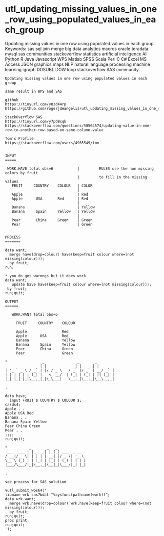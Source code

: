 # utl_updating_missing_values_in_one_row_using_populated_values_in_each_group
Updating missing values in one row using populated values in each group.  Keywords: sas sql join merge big data analytics macros oracle teradata mysql sas communities stackoverflow statistics artificial inteligence AI Python R Java Javascript WPS Matlab SPSS Scala Perl C C# Excel MS Access JSON graphics maps NLP natural language processing machine learning igraph DOSUBL DOW loop stackoverflow SAS community.

    Updating missing values in one row using populated values in each group

    same result in WPS and SAS

    github
    https://tinyurl.com/y8zd44rp
    https://github.com/rogerjdeangelis/utl_updating_missing_values_in_one_row_using_populated_values_in_each_group

    StackOverflow SAS
    https://tinyurl.com/y7pd8xqk
    https://stackoverflow.com/questions/50564574/updating-value-in-one-row-to-another-row-based-on-same-column-value

    Tom's Profile
    https://stackoverflow.com/users/4965549/tom


    INPUT
    =====

     WORK.HAVE total obs=6           |         RULES use the non missing colors by fruit
                                     |         to fill in the missing values
       FRUIT     COUNTRY    COLOUR   | COLOR
                                     |
       Apple                         | Red
       Apple      USA       Red      | Red
                                     |
       Banana                        | Yellow
       Banana     Spain     Yellow   | Yellow
                                     |
       Pear       China     Green    | Green
       Pear                          | Green


    PROCESS
    =======

    data want;
      merge have(drop=colour) have(keep=fruit colour where=(not missing(colour)));
      by fruit;
    run;
      
    * you do get warnngs but it does work
    data want;
       update have have(keep=fruit colour where=(not missing(colour)));
     by fruit;
    run;quit;

    OUTPUT
    ======

       WORK.WANT total obs=6

         FRUIT     COUNTRY    COLOUR

         Apple                Red
         Apple      USA       Red
         Banana               Yellow
         Banana     Spain     Yellow
         Pear       China     Green
         Pear                 Green

    *                _               _       _
     _ __ ___   __ _| | _____     __| | __ _| |_ __ _
    | '_ ` _ \ / _` | |/ / _ \   / _` |/ _` | __/ _` |
    | | | | | | (_| |   <  __/  | (_| | (_| | || (_| |
    |_| |_| |_|\__,_|_|\_\___|   \__,_|\__,_|\__\__,_|

    ;

    data have;
      input FRUIT $ COUNTRY $ COLOUR $;
    cards4;
    Apple . .
    Apple USA Red
    Banana . .
    Banana Spain Yellow
    Pear China Green
    Pear . .
    ;;;;
    run;quit;

    *          _       _   _
     ___  ___ | |_   _| |_(_) ___  _ __
    / __|/ _ \| | | | | __| |/ _ \| '_ \
    \__ \ (_) | | |_| | |_| | (_) | | | |
    |___/\___/|_|\__,_|\__|_|\___/|_| |_|

    ;

    see process for SAS solution

    %utl_submit_wps64('
    libname wrk sas7bdat "%sysfunc(pathname(work))";
    data wrk.want;
      merge wrk.have(drop=colour) wrk.have(keep=fruit colour where=(not missing(colour)));
      by fruit;
    run;quit;
    proc print;
    run;quit;
    ');
